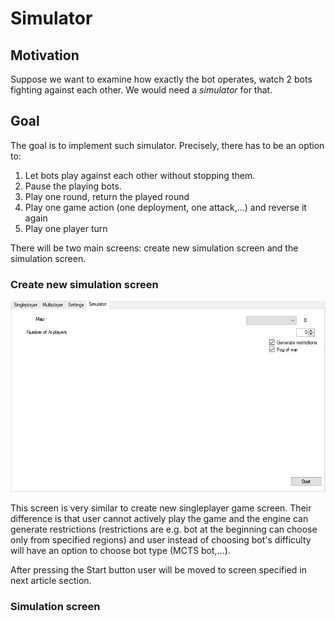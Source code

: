 # Simulator

## Motivation
Suppose we want to examine how exactly the bot operates,
watch 2 bots fighting against each other. We would need
a *simulator* for that.

## Goal
The goal is to implement such simulator. Precisely, there has to
be an option to:
1. Let bots play against each other without stopping them.
2. Pause the playing bots.
3. Play one round, return the played round
4. Play one game action (one deployment, one attack,...) and reverse
it again
5. Play one player turn

There will be two main screens:
create new simulation screen and
the simulation screen.

### Create new simulation screen
<img src="simulator_create_screen.jpg" alt="Create new simulation screen"/>

This screen is very similar to
create new singleplayer game screen.
Their difference is that user cannot actively
play the game and the engine can generate restrictions
(restrictions are e.g. bot at the beginning can
choose only from specified regions) and user
instead of choosing bot's difficulty
will have an option to choose bot type
(MCTS bot,...).


After pressing the Start button user
will be moved to screen specified in
next article section.

### Simulation screen